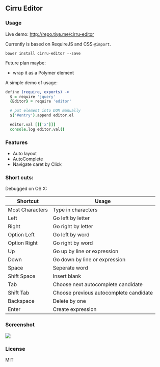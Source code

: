 
Cirru Editor
------

### Usage

Live demo: http://repo.tiye.me/cirru-editor

Currently is based on RequireJS and CSS `@import`.

```
bower install cirru-editor --save
```

Future plan maybe:

* wrap it as a Polymer element

A simple demo of usage:

```coffee
define (require, exports) ->
  $ = require 'jquery'
  {Editor} = require 'editor'

  # put element into DOM manually
  $('#entry').append editor.el

  editor.val [[['x']]]
  console.log editor.val()
```

### Features

* Auto layout
* AutoComplete
* Navigate caret by Click

### Short cuts:

Debugged on OS X:

| Shortcut | Usage |
| --- | --- |
| Most Characters | Type in characters |
| Left | Go left by letter |
| Right | Go right by letter |
| Option Left | Go left by word |
| Option Right | Go right by word |
| Up | Go up by line or expression |
| Down | Go down by line or expression |
| Space | Seperate word |
| Shift Space | Insert blank |
| Tab | Choose next autocomplete candidate |
| Shift Tab | Choose previous autocomplete candidate |
| Backspace | Delete by one |
| Enter | Create expression |

### Screenshot

![](http://repo.tiye.me/cirru.org/pics/cirru-editor.jpg)

### License

MIT